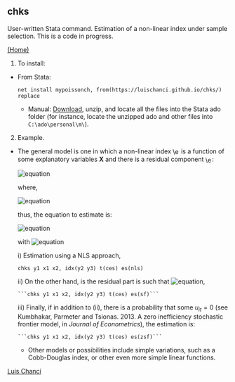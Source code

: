 
## chks

User-written Stata command. Estimation of a non-linear index under sample selection. This is a code in progress.

<a href="https://luischanci.github.io">(Home)</a>

1. To install:
  - From Stata:

    `net install mypoissonch, from(https://luischanci.github.io/chks/) replace`

    - Manual: <a href="https://github.com/luischanci/chks/zipball/master">Download</a>, unzip, and locate all the files into the Stata ado folder (for instance, locate the unzipped ado and other files into `C:\ado\personal\m\`).


2. Example.

  - The general model is one in which a non-linear index <img src="http://www.sciweavers.org/tex2img.php?eq=%5Ceta&bc=Transparent&fc=Black&im=png&fs=12&ff=arev&edit=0" align="center" border="0" alt="\eta" width="15" height="17" /> is a function of some explanatory variables **X** and there is a residual component <img src="http://www.sciweavers.org/tex2img.php?eq=%5Cepsilon&bc=Transparent&fc=Black&im=png&fs=12&ff=arev&edit=0" align="center" border="0" alt="\eta" width="15" height="17" />:

    ![equation](https://latex.codecogs.com/gif.latex?log(\eta)_{it}=\mathbf{x}_{it}\mathbf{\beta'}&plus;\epsilon_{it})

    where,

    ![equation](https://latex.codecogs.com/gif.latex?\eta=\left(\sum{\delta_mY_m^\rho}\right)^{1/\rho})

    thus, the equation to estimate is:

    ![equation](https://latex.codecogs.com/gif.latex?log(Y_1)_{it}=-(1/\rho)*log\left(1&plus;\sum_{m\neq1}{\delta_m*(Y_m^{*\rho}-1)}\right)&plus;\mathbf{x}_{it}\mathbf{\beta'}&plus;\epsilon_{it})

    with ![equation](https://latex.codecogs.com/gif.latex?Y_m^{*}=Y_m/Y_1)

      i) Estimation using a NLS approach,

      ```chks y1 x1 x2, idx(y2 y3) t(ces) es(nls)```

      ii) On the other hand, is the residual part is such that ![equation](https://latex.codecogs.com/gif.latex?\epsilon_{it}=v_{it}-u_{it},&space;with,&space;v_{it}\sim\mathcal{N}(0,\sigma^2_v),&space;and,&space;u_{it}\sim\mathcal{N}^&plus;(0,\sigma^2_u)),

        ```chks y1 x1 x2, idx(y2 y3) t(ces) es(sf)```

      iii) Finally, if in addition to (ii), there is a probability that some $u_{it}=0$ (see Kumbhakar, Parmeter and Tsionas. 2013. A zero inefficiency stochastic frontier model, in _Journal of Econometrics_), the estimation is:

        ```chks y1 x1 x2, idx(y2 y3) t(ces) es(zsf)```

    - Other models or possibilities include simple variations, such as a Cobb-Douglas index, or other even more simple linear functions.



<a href="https://luischanci.github.io">Luis Chancí</a>

